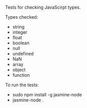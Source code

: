 Tests for checking JavaScirpt types.

Types checked:

* string
* integer
* float
* boolean
* null
* undefined
* NaN
* array
* object
* function

To run the tests:

* sudo npm install -g jasmine-node
* jasmine-node .